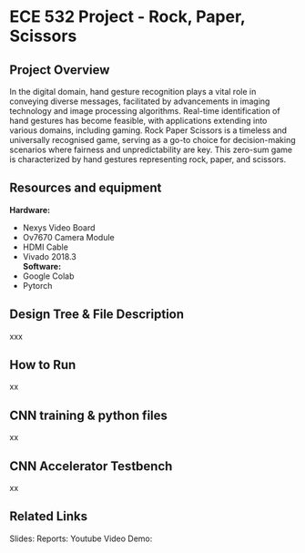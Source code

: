 # ECE 532 Project - Rock, Paper, Scissors 
## Project Overview
In the digital domain, hand gesture recognition plays a vital role in conveying diverse messages, facilitated by advancements in imaging technology and image processing algorithms. Real-time identification of hand gestures has become feasible, with applications extending into various domains, including gaming. Rock Paper Scissors is a timeless and universally recognised game, serving as a go-to choice for decision-making scenarios where fairness and unpredictability are key. This zero-sum game is characterized by hand gestures representing rock, paper, and scissors. 
## Resources and equipment
**Hardware:**<br>
  - Nexys Video Board <br>
  - Ov7670 Camera Module <br>
  - HDMI Cable <br>
  - Vivado 2018.3 <br>
**Software:**<br>
  - Google Colab <br>
  - Pytorch <br>

## Design Tree & File Description
xxx
## How to Run
xx
## CNN training & python files
xx
## CNN Accelerator Testbench
xx
## Related Links
Slides:
Reports:
Youtube Video Demo:

 
